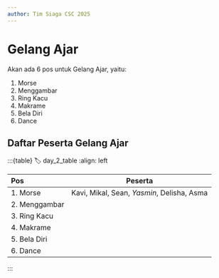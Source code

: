 ```yaml
---
author: Tim Siaga CSC 2025
---
```

# Gelang Ajar
Akan ada 6 pos untuk Gelang Ajar, yaitu:
1. Morse
1. Menggambar
1. Ring Kacu
1. Makrame
1. Bela Diri
1. Dance

## Daftar Peserta Gelang Ajar

:::{table}
:label: day_2_table
:align: left

| Pos | Peserta |
| :-- | :---: |
| 1. Morse | Kavi, Mikal, Sean, *Yasmin*, Delisha, Asma
| 2. Menggambar |
| 3. Ring Kacu |
| 4. Makrame |
| 5. Bela Diri |
| 6. Dance |

:::

